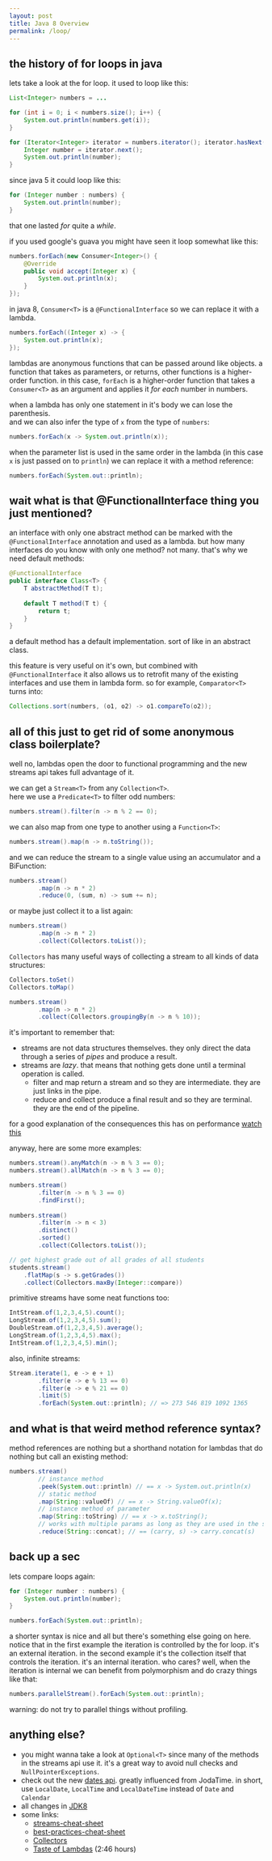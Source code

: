 ```yaml
---
layout: post
title: Java 8 Overview
permalink: /loop/
---
```


## the history of for loops in java 

lets take a look at the for loop. it used to loop like this:

```java
List<Integer> numbers = ...

for (int i = 0; i < numbers.size(); i++) {
    System.out.println(numbers.get(i));
}

for (Iterator<Integer> iterator = numbers.iterator(); iterator.hasNext(); ) {
    Integer number = iterator.next();
    System.out.println(number);
}
```

since java 5 it could loop like this:

```java
for (Integer number : numbers) {
    System.out.println(number);
}
```

that one lasted _for_ quite a _while_.

if you used google's guava you might have seen it loop somewhat like this:

```java
numbers.forEach(new Consumer<Integer>() {
    @Override
    public void accept(Integer x) {
        System.out.println(x);
    }
});
```

in java 8, `Consumer<T>` is a `@FunctionalInterface` so we can replace it with a lambda.

```java
numbers.forEach((Integer x) -> {
    System.out.println(x);
});
```

lambdas are anonymous functions that can be passed around like objects.
a function that takes as parameters, or returns, other functions is a higher-order function.
in this case, `forEach` is a higher-order function that takes a `Consumer<T>` as an argument and applies it _for each_ number in numbers.  

when a lambda has only one statement in it's body we can lose the parenthesis.  
and we can also infer the type of `x` from the type of `numbers`:

```java
numbers.forEach(x -> System.out.println(x));
```

when the parameter list is used in the same order in the lambda 
(in this case `x` is just passed on to `println`) we can replace it with a method reference:

```java
numbers.forEach(System.out::println);
```

## wait what is that @FunctionalInterface thing you just mentioned?

an interface with only one abstract method can be marked with the `@FunctionalInterface` annotation and used as a lambda. 
but how many interfaces do you know with only one method? not many. that's why we need default methods:

```java
@FunctionalInterface
public interface Class<T> {
    T abstractMethod(T t);
    
    default T method(T t) {
        return t;
    }
}
```

a default method has a default implementation. sort of like in an abstract class.

this feature is very useful on it's own, but combined with `@FunctionalInterface` it also allows us to retrofit many of the existing interfaces and use them in lambda form. 
so for example, `Comparator<T>` turns into:

```java
Collections.sort(numbers, (o1, o2) -> o1.compareTo(o2));
```

## all of this just to get rid of some anonymous class boilerplate?

well no, lambdas open the door to functional programming and the new streams api takes full advantage of it. 

we can get a `Stream<T>` from any `Collection<T>`.  
here we use a `Predicate<T>` to filter odd numbers:

```java
numbers.stream().filter(n -> n % 2 == 0);
```

we can also map from one type to another using a `Function<T>`:

```java
numbers.stream().map(n -> n.toString());
```

and we can reduce the stream to a single value using an accumulator and a BiFunction:

```java
numbers.stream()
        .map(n -> n * 2)
        .reduce(0, (sum, n) -> sum += n);
```

or maybe just collect it to a list again:

```java
numbers.stream()
        .map(n -> n * 2)
        .collect(Collectors.toList());
```

`Collectors` has many useful ways of collecting a stream to all kinds of data structures:

```java
Collectors.toSet()
Collectors.toMap()

numbers.stream()
        .map(n -> n * 2)
        .collect(Collectors.groupingBy(n -> n % 10));
```

it's important to remember that:  

* streams are not data structures themselves. they only direct the data through a series of _pipes_ and produce a result.  
* streams are _lazy_. that means that nothing gets done until a terminal operation is called.   
    * filter and map return a stream and so they are intermediate. they are just links in the pipe.  
    * reduce and collect produce a final result and so they are terminal. they are the end of the pipeline.  

for a good explanation of the consequences this has on performance [watch this][lazy]

anyway, here are some more examples:

```java
numbers.stream().anyMatch(n -> n % 3 == 0);
numbers.stream().allMatch(n -> n % 3 == 0);

numbers.stream()
        .filter(n -> n % 3 == 0)
        .findFirst();
        
numbers.stream()
        .filter(n -> n < 3)
        .distinct()
        .sorted()
        .collect(Collectors.toList());

// get highest grade out of all grades of all students
students.stream()
    .flatMap(s -> s.getGrades())
    .collect(Collectors.maxBy(Integer::compare))
```

primitive streams have some neat functions too:

```java
IntStream.of(1,2,3,4,5).count();
LongStream.of(1,2,3,4,5).sum();
DoubleStream.of(1,2,3,4,5).average();
LongStream.of(1,2,3,4,5).max();
IntStream.of(1,2,3,4,5).min();
```

also, infinite streams:

```java
Stream.iterate(1, e -> e + 1)
        .filter(e -> e % 13 == 0)
        .filter(e -> e % 21 == 0)
        .limit(5)
        .forEach(System.out::println); // => 273 546 819 1092 1365
```

## and what is that weird method reference syntax?

method references are nothing but a shorthand notation for lambdas that do nothing but call an existing method:

```java
numbers.stream()
        // instance method
        .peek(System.out::println) // == x -> System.out.println(x)
        // static method
        .map(String::valueOf) // == x -> String.valueOf(x);
        // instance method of parameter
        .map(String::toString) // == x -> x.toString();
        // works with multiple params as long as they are used in the same order
        .reduce(String::concat); // == (carry, s) -> carry.concat(s)
```

## back up a sec

lets compare loops again:

```java
for (Integer number : numbers) {
    System.out.println(number);
}

numbers.forEach(System.out::println);
```

a shorter syntax is nice and all but there's something else going on here. 
notice that in the first example the iteration is controlled by the for loop. it's an external iteration.
in the second example it's the collection itself that controls the iteration. it's an internal iteration.
who cares? well, when the iteration is internal we can benefit from polymorphism and do crazy things like that:

```java
numbers.parallelStream().forEach(System.out::println);
```
warning: do not try to parallel things without profiling.

## anything else?

* you might wanna take a look at `Optional<T>` since many of the methods in the streams api use it. it's a great way to avoid null checks and `NullPointerExceptions`.
* check out the new [dates api][]. greatly influenced from JodaTime. in short, use `LocalDate`, `LocalTime` and `LocalDateTime` instead of `Date` and `Calendar`
* all changes in [JDK8][]
* some links:  
    * [streams-cheat-sheet][]
    * [best-practices-cheat-sheet][]
    * [Collectors][]
    * [Taste of Lambdas][] (2:46 hours)

[dates api]: https://docs.oracle.com/javase/tutorial/datetime/
[JDK8]: http://www.oracle.com/technetwork/java/javase/8-whats-new-2157071.html
[streams-cheat-sheet]: http://zeroturnaround.com/rebellabs/java-8-streams-cheat-sheet/
[best-practices-cheat-sheet]: http://zeroturnaround.com/rebellabs/java-8-best-practices-cheat-sheet/
[Collectors]: https://docs.oracle.com/javase/8/docs/api/java/util/stream/Collectors.html
[Taste of Lambdas]: https://youtu.be/1OpAgZvYXLQ
[lazy]: https://youtu.be/1OpAgZvYXLQ?t=2h4m46s
